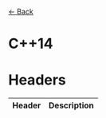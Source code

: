 [<- Back](../README.md)

# C++14

# Headers
|  Header   | Description   |
| :-------- | :------------ |